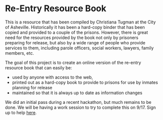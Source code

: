 # Re-Entry Resource Book

This is a resource that has been compiled by Christiana Tugman at the City of Asheville. Historically it has been a hard-copy binder that has been copied and provided to a couple of the prisons. However, there is great need for the resources provided by the book not only by prisoners preparing for release, but also by a wide range of people who provide services to them, including parole officers, social workers, lawyers, family members, etc.

The goal of this project is to create an online version of the re-entry resource book that can easily be:

* used by anyone with access to the web,
* printed out as a hard-copy book to provide to prisons for use by inmates planning for release
* maintained so that it is always up to date as information changes

We did an initial pass during a recent hackathon, but much remains to be done. We will be having a work session to try to complete this on 9/17. Sign up to help [here](https://www.meetup.com/Code-for-Asheville/events/233122820/).
